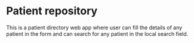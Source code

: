 # Patient repository
This is a patient directory web app where user can fill the details of any patient in the form and can search for any patient in the local search field.
